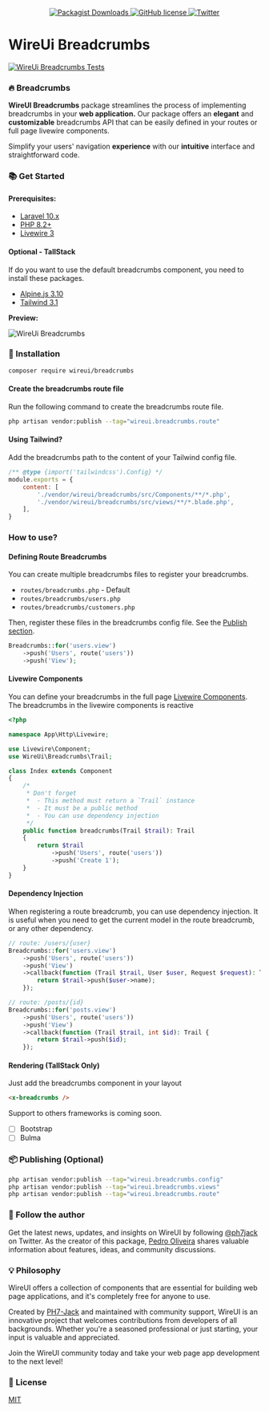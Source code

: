 <p align="center">
    <a href="https://github.com/wireui/breadcrumbs/">
        <img src="https://img.shields.io/packagist/dt/wireui/breadcrumbs" alt="Packagist Downloads" data-canonical-src="https://img.shields.io/packagist/dt/wireui/breadcrumbs" style="max-width:100%;" />
    </a>
    <a href="https://github.com/wireui/breadcrumbs/blob/main/LICENSE">
        <img src="https://img.shields.io/github/license/wireui/breadcrumbs" alt="GitHub license" data-canonical-src="https://img.shields.io/github/license/wireui/breadcrumbs" style="max-width:100%;" />
    </a>
    <a href="https://twitter.com/ph7jack">
        <img alt="Twitter" src="https://img.shields.io/twitter/url?url=https%3A%2F%2Fgithub.com%2FPH7-Jack%2Fwireui">
    </a>
</p>

# WireUi Breadcrumbs

[![WireUi Breadcrumbs Tests](https://github.com/wireui/breadcrumbs/actions/workflows/test.yml/badge.svg)](https://github.com/wireui/breadcrumbs/actions/workflows/test.yml)

### 🔥 Breadcrumbs
**WireUI Breadcrumbs** package streamlines the process of implementing 
breadcrumbs in your **web application.** 
Our package offers an **elegant** and **customizable** breadcrumbs API 
that can be easily defined in your routes or full page livewire components. 

Simplify your users' navigation **experience** with our **intuitive** interface and straightforward code.


### 📚 Get Started
#### Prerequisites:
* [Laravel 10.x](https://laravel.com)
* [PHP 8.2+](https://www.php.net/releases/8.1/en.php)
* [Livewire 3](https://laravel-livewire.com)

#### Optional - TallStack
If do you want to use the default breadcrumbs component, you need to install these packages.
* [Alpine.js 3.10](https://alpinejs.dev)
* [Tailwind 3.1](https://tailwindcss.com/docs/installation)

**Preview:**

<img  src="images/breadcrumb.png" alt="WireUi Breadcrumbs"/>

### 🚀 Installation
```bash
composer require wireui/breadcrumbs
```

#### Create the breadcrumbs route file
Run the following command to create the breadcrumbs route file.
```bash
php artisan vendor:publish --tag="wireui.breadcrumbs.route"
```

#### Using Tailwind?
Add the breadcrumbs path to the content of your Tailwind config file.
```js
/** @type {import('tailwindcss').Config} */
module.exports = {
    content: [
        './vendor/wireui/breadcrumbs/src/Components/**/*.php',
        './vendor/wireui/breadcrumbs/src/views/**/*.blade.php',
    ],
}
```

### How to use?

#### Defining Route Breadcrumbs
You can create multiple breadcrumbs files to register your breadcrumbs.

- `routes/breadcrumbs.php` - Default
- `routes/breadcrumbs/users.php`
- `routes/breadcrumbs/customers.php`

Then, register these files in the breadcrumbs config file. See the [Publish section](#-publishing-optional).

```php
Breadcrumbs::for('users.view')
    ->push('Users', route('users'))
    ->push('View');
```

#### Livewire Components
You can define your breadcrumbs in the full page [Livewire Components](https://laravel-livewire.com/docs/2.x/rendering-components#page-components).
<br>The breadcrumbs in the livewire components is reactive
```php
<?php

namespace App\Http\Livewire;

use Livewire\Component;
use WireUi\Breadcrumbs\Trail;

class Index extends Component
{
    /*
     * Don't forget
     *  - This method must return a `Trail` instance
     *  - It must be a public method
     *  - You can use dependency injection
     */
    public function breadcrumbs(Trail $trail): Trail
    {
        return $trail
            ->push('Users', route('users'))
            ->push('Create 1');
    }
}
```

#### Dependency Injection
When registering a route breadcrumb, you can use dependency injection.
It is useful when you need to get the current model in the route breadcrumb, or any other dependency.

```php
// route: /users/{user}
Breadcrumbs::for('users.view')
    ->push('Users', route('users'))
    ->push('View')
    ->callback(function (Trail $trail, User $user, Request $request): Trail {
        return $trail->push($user->name);
    });

// route: /posts/{id}
Breadcrumbs::for('posts.view')
    ->push('Users', route('users'))
    ->push('View')
    ->callback(function (Trail $trail, int $id): Trail {
        return $trail->push($id);
    });
```

#### Rendering (TallStack Only)
Just add the breadcrumbs component in your layout
```html
<x-breadcrumbs />
```
Support to others frameworks is coming soon.
- [ ] Bootstrap
- [ ] Bulma

### 📦 Publishing (Optional)
```bash
php artisan vendor:publish --tag="wireui.breadcrumbs.config"
php artisan vendor:publish --tag="wireui.breadcrumbs.views"
php artisan vendor:publish --tag="wireui.breadcrumbs.route"
```

### 📣 Follow the author
Get the latest news, updates, and insights on WireUI by following [@ph7jack] on Twitter.
As the creator of this package, [Pedro Oliveira] shares valuable 
information about features, ideas, and community discussions. 


### 💡 Philosophy
WireUI offers a collection of components that are essential for building 
web page applications, and it's completely free for anyone to use.

Created by [PH7-Jack] and maintained with community support, 
WireUI is an innovative project that welcomes contributions from developers 
of all backgrounds. 
Whether you're a seasoned professional or just starting, your input is valuable and appreciated.

Join the WireUI community today and take your web page app development to the next level!

### 📝 License
[MIT](https://opensource.org/licenses/MIT)


[Pedro Oliveira]: <https://www.linkedin.com/in/pedroliveira-dev>
[PH7-Jack]: <https://github.com/PH7-Jack>
[@ph7jack]: <https://twitter.com/ph7jack>
